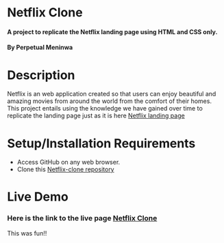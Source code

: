 # Netflix Clone
#### A project to replicate the Netflix landing page using HTML and CSS only.
#### By Perpetual Meninwa

# Description
Netflix is an web application created so that users can enjoy beautiful and amazing movies from around the world from the comfort of their homes. This project entails using the knowledge we have gained over time to replicate the landing page just as it is here [Netflix landing page](https://www.netflix.com/ng/)

# Setup/Installation Requirements
 - Access GitHub on any web browser.
 - Clone this [Netflix-clone repository](https://github.com/Perpy-del/Netflix_clone.git)

# Live Demo
### Here is the link to the live page [Netflix Clone](https://www.netflix.com/ng/)

This was fun!!

